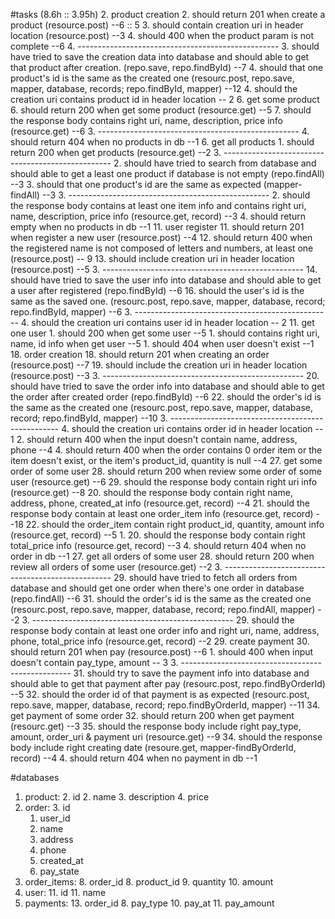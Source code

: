 #tasks (8.6h :: 3.95h)
2. product creation
	2. should return 201 when create a product  (resource.post)  --6 :: 5
	3. should contain creation uri in header location (resource.post) --3
	4. should 400 when the product param is not complete --6
	4. --------------------------------------------------
	3. should have tried to save the creation data into database and should able to get that product after creation. (repo.save, repo.findById) --7
	4. should that one product's id is the same as the created one (resourc.post, repo.save, mapper, database, records; repo.findById, mapper) --12
	4. should the creation uri contains product id in header location -- 2
6. get some product
	6. should return 200 when get some product (resource.get) --5
	7. should the response body contains right uri, name, description, price info (resource.get) --6
	3. --------------------------------------------------
	4. should return 404 when no products in db --1
6. get all products
	1. should return 200 when get products (resource.get) --2
	3. --------------------------------------------------
	2. should have tried to search from database and should able to get a least one product if database is not empty (repo.findAll) --3
	3. should that one product's id are the same as expected (mapper-findAll) --3
	3. --------------------------------------------------
	2. should the response body contains at least  one item info and contains right uri, name, description, price info (resource.get, record) --3
	4. should return empty when no products in db --1
11. user register
	11. should return 201 when register a new user (resource.post) --4
	12. should return 400 when the registered name is not composed of letters and numbers, at least one (resource.post) -- 9
	13. should include creation uri in header location (resource.post) --5
	3. --------------------------------------------------
	14. should have tried to save the user info into database and should able to get a user after registered (repo.findById) --6
	16. should the user's id is the same as the saved one. (resourc.post, repo.save, mapper, database, record; repo.findById, mapper) --6
	3. -------------------------------------------------
	4. should the creation uri contains user id in header location -- 2
11. get one user
    1. should 200 when get some user --5
    1. should contains right uri, name, id info when get user --5
    1. should 404 when user doesn't exist --1
18. order creation
	18. should return 201 when creating an order (resource.post) --7
	19. should include the creation uri in header location (resource.post) --3
	3. --------------------------------------------------
	20. should have tried to save the order info into database and should able to get the order after created order (repo.findById) --6
	22. should the order's id is the same as the created one (resourc.post, repo.save, mapper, database, record; repo.findById, mapper) --10
	3. --------------------------------------------------
	4. should the creation uri contains order id in header location -- 1
	2. should return 400 when the input doesn't contain name, address, phone --4
	4. should return 400 when the order contains 0 order item or the item doesn't exist, or the item's product_id, quantity is null --4
27. get some order of some user
	28. should return 200 when review some order of some user (resource.get) --6
	29. should the response body contain right uri info (resource.get) --8
 	20. should the response body contain right name, address, phone,  created\_at info (resource.get, record) --4
 	21. should the response body contain at least one order_item info (resource.get, record) --18
 	22. should the order\_item contain right product_id, quantity, amount info (resource.get, record) --5
 	1. 20. should the response body contain right total\_price info (resource.get, record) --3
	4. should return 404 when no order in db --1
27. get all orders of some user
	28. should return 200 when review all orders of some user (resource.get) --2
	3. --------------------------------------------------
	29. should have tried to fetch all orders from database and should get one order when there's one order in database (repo.findAll) --6
	31. should the order's id is the same as the created one (resourc.post, repo.save, mapper, database, record; repo.findAll, mapper) --2
	3. --------------------------------------------------
	29. should the response body contain at least one order info and right uri, name, address, phone, total\_price info (resource.get, record) --2
29. create payment
	30. should return 201 when pay (resource.post) --6
	1. should 400 when input doesn't contain pay_type, amount -- 3
	3. --------------------------------------------------
	31. should try to save the payment info into database and should able to get that payment after pay (resourc.post, repo.findByOrderId) --5
	32. should the order id of that payment is as expected (resourc.post, repo.save, mapper, database, record; repo.findByOrderId, mapper) --11
34. get payment of some order
	32. should return 200 when get payment (resourc.get) --3
	35. should the response body include right pay_type, amount, order_uri & payment uri (resource.get) --9
	34. should the response body include right creating date (resoure.get, mapper-findByOrderId, record) --4
	4. should return 404 when no payment in db --1

#databases
1. product: 
	2. id
	2. name
	3. description
	4. price
2. order:
	3. 	id
	1. user_id
	3. name
	4. address
	5. phone
	7. created_at
	9. pay_state
7. order_items:
	8. order_id
	8. product_id
	9. quantity
	10. amount
10. user:
	11. id
	11. name
12. payments:
	13. order_id
	8. pay_type
	10. pay_at
	11. pay_amount


	



